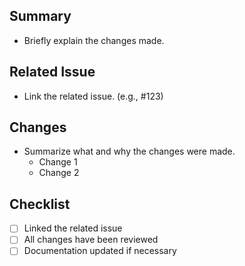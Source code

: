 ## Summary
- Briefly explain the changes made.

## Related Issue
- Link the related issue. (e.g., #123)

## Changes
- Summarize what and why the changes were made.
  - Change 1
  - Change 2

## Checklist
- [ ] Linked the related issue
- [ ] All changes have been reviewed
- [ ] Documentation updated if necessary

